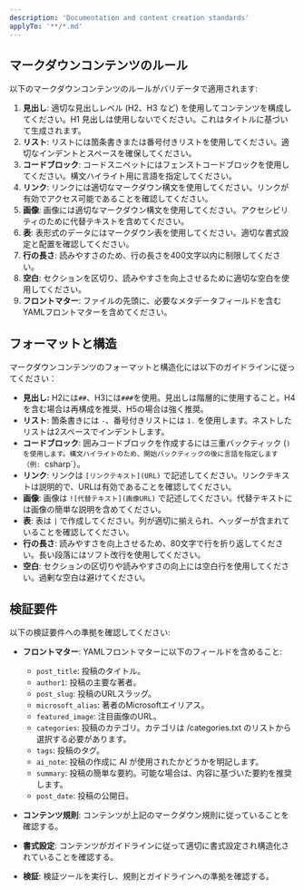 ```yaml
---
description: 'Documentation and content creation standards'
applyTo: '**/*.md'
---
```


## マークダウンコンテンツのルール

以下のマークダウンコンテンツのルールがバリデータで適用されます:

1. **見出し**: 適切な見出しレベル (H2、H3 など) を使用してコンテンツを構成してください。H1 見出しは使用しないでください。これはタイトルに基づいて生成されます。
2. **リスト**: リストには箇条書きまたは番号付きリストを使用してください。適切なインデントとスペースを確保してください。
3. **コードブロック**: コードスニペットにはフェンストコードブロックを使用してください。構文ハイライト用に言語を指定してください。
4. **リンク**: リンクには適切なマークダウン構文を使用してください。リンクが有効でアクセス可能であることを確認してください。
5. **画像**: 画像には適切なマークダウン構文を使用してください。アクセシビリティのために代替テキストを含めてください。
6. **表**: 表形式のデータにはマークダウン表を使用してください。適切な書式設定と配置を確認してください。
7. **行の長さ**: 読みやすさのため、行の長さを400文字以内に制限してください。
8. **空白**: セクションを区切り、読みやすさを向上させるために適切な空白を使用してください。
9. **フロントマター**: ファイルの先頭に、必要なメタデータフィールドを含むYAMLフロントマターを含めてください。

## フォーマットと構造

マークダウンコンテンツのフォーマットと構造化には以下のガイドラインに従ってください：

- **見出し:** H2には`##`、H3には`###`を使用。見出しは階層的に使用すること。H4を含む場合は再構成を推奨、H5の場合は強く推奨。
- **リスト**: 箇条書きには `-`、番号付きリストには `1.` を使用します。ネストしたリストは2スペースでインデントします。
- **コードブロック**: 囲みコードブロックを作成するには三重バックティック (`) を使用します。構文ハイライトのため、開始バックティックの後に言語を指定します（例: `csharp`）。
- **リンク**: リンクは `[リンクテキスト](URL)` で記述してください。リンクテキストは説明的で、URLは有効であることを確認してください。
- **画像**: 画像は `![代替テキスト](画像URL)` で記述してください。代替テキストには画像の簡単な説明を含めてください。
- **表**: 表は `|` で作成してください。列が適切に揃えられ、ヘッダーが含まれていることを確認してください。
- **行の長さ**: 読みやすさを向上させるため、80文字で行を折り返してください。長い段落にはソフト改行を使用してください。
- **空白**: セクションの区切りや読みやすさの向上には空白行を使用してください。過剰な空白は避けてください。

## 検証要件

以下の検証要件への準拠を確認してください:

- **フロントマター**: YAMLフロントマターに以下のフィールドを含めること:

  - `post_title`: 投稿のタイトル。
  - `author1`: 投稿の主要な著者。
  - `post_slug`: 投稿のURLスラッグ。
  - `microsoft_alias`: 著者のMicrosoftエイリアス。
  - `featured_image`: 注目画像のURL。
  - `categories`: 投稿のカテゴリ。カテゴリは /categories.txt のリストから選択する必要があります。
  - `tags`: 投稿のタグ。
  - `ai_note`: 投稿の作成に AI が使用されたかどうかを明記します。
  - `summary`: 投稿の簡単な要約。可能な場合は、内容に基づいた要約を推奨します。
  - `post_date`: 投稿の公開日。

- **コンテンツ規則**: コンテンツが上記のマークダウン規則に従っていることを確認する。
- **書式設定**: コンテンツがガイドラインに従って適切に書式設定され構造化されていることを確認する。
- **検証**: 検証ツールを実行し、規則とガイドラインへの準拠を確認する。
